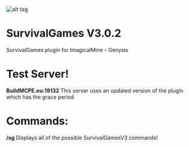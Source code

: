 ![alt tag](http://i.imgur.com/xEzMkd7.jpg)



# SurvivalGames  V3.0.2
SurvivalGames plugin for ImagicalMine - Genysis

# Test Server!
**BuildMCPE.eu:19132**
This server uses an updated version of the plugin which has the grace period

# Commands:

**/sg** Displays all of the possible SurvivalGamesV3 commands!


